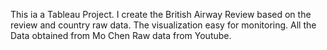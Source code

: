 This ia a Tableau Project. I create the British Airway Review based on the review and country raw data. The visualization easy for monitoring. All the Data obtained from Mo Chen Raw data from Youtube.
